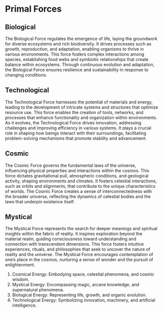 # Primal Forces

## Biological

The Biological Force regulates the emergence of life, laying the groundwork for diverse ecosystems and rich biodiversity. It drives processes such as growth, reproduction, and adaptation, enabling organisms to thrive in various environments. This force fosters complex interactions among species, establishing food webs and symbiotic relationships that create balance within ecosystems. Through continuous evolution and adaptation, the Biological Force ensures resilience and sustainability in response to changing conditions.

## Technological

The Technological Force harnesses the potential of materials and energy, leading to the development of intricate systems and structures that optimize resource use. This force enables the creation of tools, networks, and processes that enhance functionality and organization within environments. As it evolves, the Technological Force drives innovation, addressing challenges and improving efficiency in various systems. It plays a crucial role in shaping how beings interact with their surroundings, facilitating problem-solving mechanisms that promote stability and advancement.

## Cosmic

The Cosmic Force governs the fundamental laws of the universe, influencing physical properties and interactions within the cosmos. This force dictates gravitational pull, atmospheric conditions, and geological activity, shaping environments and climates. It fosters celestial interactions, such as orbits and alignments, that contribute to the unique characteristics of worlds. The Cosmic Force creates a sense of interconnectedness with the broader universe, reflecting the dynamics of celestial bodies and the laws that underpin existence itself.

## Mystical

The Mystical Force represents the search for deeper meanings and spiritual insights within the fabric of reality. It inspires exploration beyond the material realm, guiding consciousness toward understanding and connection with transcendent dimensions. This force fosters intuitive experiences, rituals, and philosophies that seek to uncover the nature of reality and the universe. The Mystical Force encourages contemplation of one’s place in the cosmos, nurturing a sense of wonder and the pursuit of enlightenment.

 1. Cosmical Energy: Embodying space, celestial phenomena, and cosmic wisdom.
 2. Mystical Energy: Encompassing magic, arcane knowledge, and supernatural phenomena.
 3. Biological Energy: Representing life, growth, and organic evolution.
 4. Technological Energy: Symbolizing innovation, machinery, and artificial intelligence.
